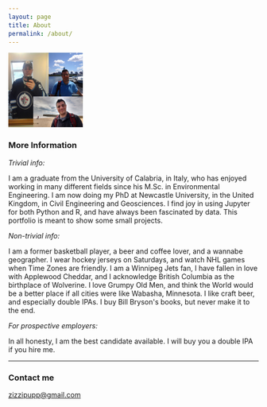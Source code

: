 ```yaml
---
layout: page
title: About
permalink: /about/
---
```


<img src="/images/collage.png" width="150" height="150"> 

### More Information

*Trivial info:*

I am a graduate from the University of Calabria, in Italy, who has enjoyed working in many different fields since his M.Sc. in Environmental Engineering. I am now doing my PhD at Newcastle University, in the United Kingdom, in Civil Engineering and Geosciences. I find joy in using Jupyter for both Python and R, and have always been fascinated by data. This portfolio is meant to show some small projects.

*Non-trivial info:*

I am a former basketball player, a beer and coffee lover, and a wannabe geographer. I wear hockey jerseys on Saturdays, and watch NHL games when Time Zones are friendly. I am a Winnipeg Jets fan, I have fallen in love with Applewood Cheddar, and I acknowledge British Columbia as the birthplace of Wolverine. I love Grumpy Old Men, and think the World would be a better place if all cities were like Wabasha, Minnesota. I like craft beer, and especially double IPAs. I buy Bill Bryson's books, but never make it to the end.

*For prospective employers:*

In all honesty, I am the best candidate available. I will buy you a double IPA if you hire me.

---

### Contact me

[zizzipupp@gmail.com](mailto:zizzipupp@gmail.com)
